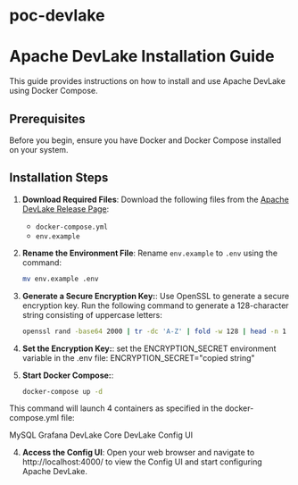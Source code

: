# poc-devlake

# Apache DevLake Installation Guide

This guide provides instructions on how to install and use Apache DevLake using Docker Compose.

## Prerequisites

Before you begin, ensure you have Docker and Docker Compose installed on your system.

## Installation Steps

1. **Download Required Files**: Download the following files from the [Apache DevLake Release Page](https://github.com/apache/incubator-devlake/releases/tag/v1.0.0):
   - `docker-compose.yml`
   - `env.example`

2. **Rename the Environment File**: Rename `env.example` to `.env` using the command:
   ```bash
   mv env.example .env

3. **Generate a Secure Encryption Key:**:  Use OpenSSL to generate a secure encryption key. Run the following command to generate a 128-character string consisting of uppercase letters:
   ```bash
   openssl rand -base64 2000 | tr -dc 'A-Z' | fold -w 128 | head -n 1

4. **Set the Encryption Key:**: set the ENCRYPTION_SECRET environment variable in the .env file: ENCRYPTION_SECRET="copied string"

5. **Start Docker Compose:**: 
   ```bash
   docker-compose up -d

This command will launch 4 containers as specified in the docker-compose.yml file:

MySQL
Grafana
DevLake Core
DevLake Config UI

4. **Access the Config UI**:  Open your web browser and navigate to http://localhost:4000/ to view the Config UI and start configuring Apache DevLake.






